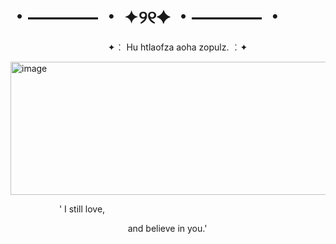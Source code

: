 # ・———— ・ ✦୨୧✦ ・———— ・
                    ✦︰ Hu htlaofza aoha zopulz. ︰✦

<img width="640" height="213" alt="image" src="https://github.com/user-attachments/assets/dee5c0f6-dd5c-4741-b6c7-ef30235d7c65" />

          ' I still love,

                        and believe in you.'
